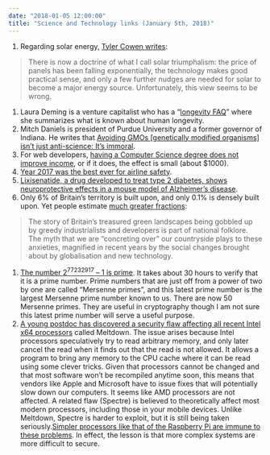 ```yaml
---
date: "2018-01-05 12:00:00"
title: "Science and Technology links (January 5th, 2018)"
---
```




1. Regarding solar energy, [Tyler Cowen writes](https://www.bloomberg.com/view/articles/2018-01-02/solar-s-bright-future-is-further-away-than-it-seems):<br/>

> There is now a doctrine of what I call solar triumphalism: the price of panels has been falling exponentially, the technology makes good practical sense, and only a few further nudges are needed for solar to become a major energy source. Unfortunately, this view seems to be wrong.

1. Laura Deming is a venture capitalist who has a &ldquo;[longevity FAQ](https://www.ldeming.com/longevityfaq)&rdquo; where she summarizes what is known about human longevity.
1. Mitch Daniels is president of Purdue University and a former governor of Indiana. He writes that [Avoiding GMOs [genetically modified organisms] isn&rsquo;t just anti-science: It&rsquo;s immoral](https://www.washingtonpost.com/opinions/avoiding-gmos-isnt-just-anti-science-its-immoral/2017/12/27/fc773022-ea83-11e7-b698-91d4e35920a3_story.html).
1. For web developers, [having a Computer Science degree does not improve income](https://medium.freecodecamp.org/does-an-undergrad-computer-science-education-affect-a-web-developer-s-salary-80711fff9298), or if it does, the effect is small (about $1000).
1. [Year 2017 was the best ever for airline safety](http://www.independent.co.uk/travel/news-and-advice/air-safety-2017-best-year-safest-airline-passengers-worldwide-to70-civil-aviation-review-a8130796.html).
1. [Lixisenatide, a drug developed to treat type 2 diabetes, shows neuroprotective effects in a mouse model of Alzheimer&rsquo;s disease](https://www.sciencedirect.com/science/article/pii/S0028390814002779).
1. Only 6% of Britain&rsquo;s territory is built upon, and only 0.1% is densely built upon. Yet people estimate [much greater fractions](https://www.bbc.co.uk/news/amp/uk-42554635):<br/>

> The story of Britain&rsquo;s treasured green landscapes being gobbled up by greedy industrialists and developers is part of national folklore. The myth that we are &ldquo;concreting over&rdquo; our countryside plays to these anxieties, magnified in recent years by the social changes brought about by globalisation and new technology.

1. <a href="https://www.mersenne.org/primes/press/M77232917.html">The number 2<sup>77232917</sup> &#8211; 1 is prime</a>. It takes about 30 hours to verify that it is a prime number. Prime numbers that are just off from a power of two by one are called &ldquo;Mersenne primes&rdquo;, and this latest prime number is the largest Mersenne prime number known to us. There are now 50 Mersenne primes. They are useful in cryptography though I am not sure this latest prime number will serve a useful purpose.
1. [A young postdoc has discovered a security flaw affecting all recent Intel x64 processors](https://spectreattack.com) called Meltdown. The issue arises because Intel processors speculatively try to read arbitrary memory, and only later cancel the read when it finds out that the read is not allowed. It allows a program to bring any memory to the CPU cache where it can be read using some clever tricks. Given that processors cannot be changed and that most software won&rsquo;t be recompiled anytime soon, this means that vendors like Apple and Microsoft have to issue fixes that will potentially slow down our computers. It seems like AMD processors are not affected. A related flaw (Spectre) is believed to theoretically affect most modern processors, including those in your mobile devices. Unlike Meltdown, Spectre is harder to exploit, but it is still being taken seriously.[Simpler processors like that of the Raspberry Pi are immune to these problems](https://www.raspberrypi.org/blog/why-raspberry-pi-isnt-vulnerable-to-spectre-or-meltdown/). In effect, the lesson is that more complex systems are more difficult to secure.


